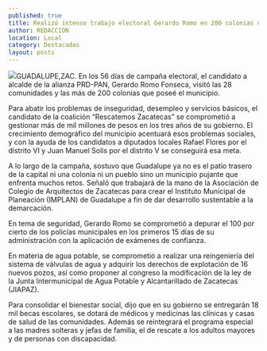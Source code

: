 ```yaml
---
published: true
title: Realizó intenso trabajo electoral Gerardo Romo en 200 colonias de Guadalupe
author: REDACCION
location: Local
category: Destacadas
layout: posts
---
```


![](http://i.imgur.com/ZS7wKC5m.jpg)GUADALUPE,ZAC. En los 56 días de campaña electoral, el candidato a alcalde de la alianza PRD-PAN, Gerardo Romo Fonseca, visitó las 28 comunidades y las más de 200 colonias que poseé el municipio.

Para abatir los problemas de inseguridad, desempleo y servicios básicos, el candidato de la coalición “Rescatemos Zacatecas” se comprometió a gestionar más de mil millones de pesos en los tres años de su gobierno. El crecimiento demográfico del municipio acentuará esos problemas sociales, y con la ayuda de los candidatos a diputados locales Rafael Flores por el distrito VI y Juan Manuel Solís por el distrito V se conseguirá esa meta.

A lo largo de la campaña, sostuvo que Guadalupe ya no es el patio trasero de la capital ni una colonia  ni un pueblo sino un municipio pujante que enfrenta muchos retos. Señaló que trabajará de la mano de la Asociación de Colegio de Arquitectos de Zacatecas para crear el Instituto Municipal de Planeación (IMPLAN) de Guadalupe a fin de dar desarrollo sustentable a la demarcación.

En tema de seguridad, Gerardo Romo se comprometió a depurar el 100 por cierto de los policías municipales en los primeros 15 días de su administración con la aplicación de exámenes de confianza.

En materia de agua potable, se comprometió a realizar una reingeniería del sistema de válvulas de agua y adquirir los derechos de explotación de 16 nuevos pozos, así como proponer al congreso la modificación de la ley de la Junta Intermunicipal de Agua Potable y Alcantarillado de Zacatecas (JIAPAZ).

Para consolidar el bienestar social, dijo que en su gobierno se entregarán 18 mil becas escolares, se dotará de médicos y medicinas las clínicas y casas de salud de las comunidades. Además se reintegrará el programa especial a las madres solteras y jefas de familia, el de rescate a los adultos mayores y de personas con discapacidad.

